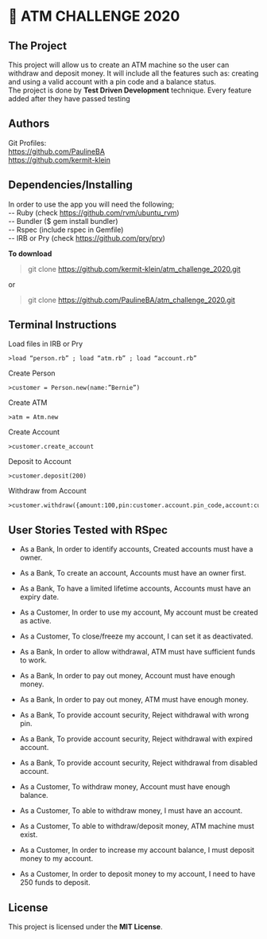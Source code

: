 # :money_with_wings: ATM CHALLENGE 2020

## The Project

This project will allow us to create an ATM machine so the user can withdraw and deposit money.
It will include all the features such as: creating and using a valid account with a pin code and a balance status.  
The project is done by **Test Driven Development** technique. Every feature added after they have passed testing

## Authors

Git Profiles:  
https://github.com/PaulineBA  
https://github.com/kermit-klein

## Dependencies/Installing

In order to use the app you will need the following;  
-- Ruby     (check https://github.com/rvm/ubuntu_rvm)  
-- Bundler  ($ gem install bundler)  
-- Rspec    (include rspec in Gemfile)  
-- IRB or Pry  (check https://github.com/pry/pry)


**To download**

>git clone https://github.com/kermit-klein/atm_challenge_2020.git 

or  

>git clone https://github.com/PaulineBA/atm_challenge_2020.git



## Terminal Instructions

Load files in IRB or Pry 
  ```
  >load “person.rb” ; load “atm.rb” ; load “account.rb”  
  ```
Create Person 
  ```
  >customer = Person.new(name:”Bernie”)  
  ```
Create ATM  
  ```
  >atm = Atm.new 
  ```
Create Account  
  ```
  >customer.create_account 
  ```
Deposit to Account 
  ```
  >customer.deposit(200)  
  ```
Withdraw from Account
  ```
  >customer.withdraw({amount:100,pin:customer.account.pin_code,account:customer.account,atm:atm})  
  ```
## User Stories Tested with RSpec

* As a Bank,
In order to identify accounts,
Created accounts must have a owner.

* As a Bank,
To create an account,
Accounts must have an owner first.

* As a Bank,
To have a limited lifetime accounts,
Accounts must have an expiry date.

* As a Customer,
In order to use my account,
My account must be created as active.

* As a Customer,
To close/freeze my account,
I can set it as deactivated.

* As a Bank,
In order to allow withdrawal,
ATM must have sufficient funds to work.

* As a Bank,
In order to pay out money,
Account must have enough money.

* As a Bank,
In order to pay out money,
ATM must have enough money.

* As a Bank,
To provide account security,
Reject withdrawal with wrong pin.

* As a Bank,
To provide account security,
Reject withdrawal with expired account.

* As a Bank,
To provide account security,
Reject withdrawal from disabled account.

* As a Customer,
To withdraw money,
Account must have enough balance.

* As a Customer,
To able to withdraw money,
I must have an account.

* As a Customer,
To able to withdraw/deposit money,
ATM machine must exist.

* As a Customer,
In order to increase my account balance,
I must deposit money to my account.

* As a Customer,
In order to deposit money to my account,
I need to have 250 funds to deposit.

## License
This project is licensed under the **MIT License**.
